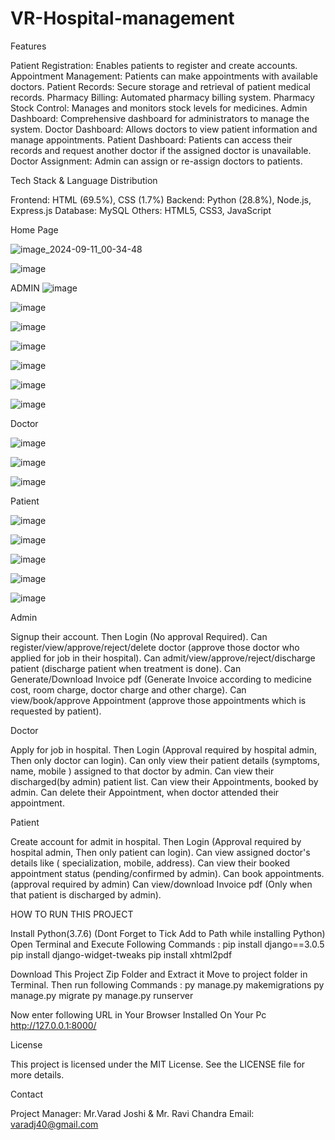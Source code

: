# VR-Hospital-management
Features

Patient Registration: Enables patients to register and create accounts.
Appointment Management: Patients can make appointments with available doctors.
Patient Records: Secure storage and retrieval of patient medical records.
Pharmacy Billing: Automated pharmacy billing system.
Pharmacy Stock Control: Manages and monitors stock levels for medicines.
Admin Dashboard: Comprehensive dashboard for administrators to manage the system.
Doctor Dashboard: Allows doctors to view patient information and manage appointments.
Patient Dashboard: Patients can access their records and request another doctor if the assigned doctor is unavailable.
Doctor Assignment: Admin can assign or re-assign doctors to patients.

Tech Stack & Language Distribution

Frontend: HTML (69.5%), CSS (1.7%)
Backend: Python (28.8%), Node.js, Express.js
Database: MySQL
Others: HTML5, CSS3, JavaScript


Home Page

![image_2024-09-11_00-34-48](https://github.com/user-attachments/assets/f1828d35-19cb-41d0-a06d-00c30d62756f)


![image](https://github.com/user-attachments/assets/60c11ea1-828d-4c54-8997-75e206eefb05)


ADMIN
![image](https://github.com/user-attachments/assets/520b484a-1200-4703-9a44-93e1b4286280)

![image](https://github.com/user-attachments/assets/297a38ba-f93a-4c3d-b70c-41e084373253)


![image](https://github.com/user-attachments/assets/786f5b1f-10c9-4272-b37a-f7826bff5768)

![image](https://github.com/user-attachments/assets/6a76118c-10ad-46c2-9557-71d0a506e440)

![image](https://github.com/user-attachments/assets/fec255f1-623f-4609-97ba-111486fa8adb)

![image](https://github.com/user-attachments/assets/3a274156-072f-4fd0-bc16-430e19c169a1)

![image](https://github.com/user-attachments/assets/aeddf38e-2d7d-413a-b716-07585b32b495)


Doctor

![image](https://github.com/user-attachments/assets/61047a68-ef2f-4b14-9b6a-65c51e3a3908)


![image](https://github.com/user-attachments/assets/5b8f3c2f-76b0-4a2d-b761-f0466b96e6c7)

![image](https://github.com/user-attachments/assets/5309acbf-ed21-408f-a5bc-31e5b2149d1c)

Patient

![image](https://github.com/user-attachments/assets/a4954597-4922-4b6f-991e-c4a6ce60e897)

![image](https://github.com/user-attachments/assets/861474e4-3b83-4af5-b274-141daa5731e1)

![image](https://github.com/user-attachments/assets/5727b291-141c-48c4-b5fb-fbe5c8e4ad7c)

![image](https://github.com/user-attachments/assets/1ec007f9-2446-444e-aa62-25c86020e720)

![image](https://github.com/user-attachments/assets/2e8ad3fd-2d03-4d3f-8256-6dbb97b7ec4e)





Admin

Signup their account. Then Login (No approval Required).
Can register/view/approve/reject/delete doctor (approve those doctor who applied for job in their hospital).
Can admit/view/approve/reject/discharge patient (discharge patient when treatment is done).
Can Generate/Download Invoice pdf (Generate Invoice according to medicine cost, room charge, doctor charge and other charge).
Can view/book/approve Appointment (approve those appointments which is requested by patient).

Doctor

Apply for job in hospital. Then Login (Approval required by hospital admin, Then only doctor can login).
Can only view their patient details (symptoms, name, mobile ) assigned to that doctor by admin.
Can view their discharged(by admin) patient list.
Can view their Appointments, booked by admin.
Can delete their Appointment, when doctor attended their appointment.

Patient

Create account for admit in hospital. Then Login (Approval required by hospital admin, Then only patient can login).
Can view assigned doctor's details like ( specialization, mobile, address).
Can view their booked appointment status (pending/confirmed by admin).
Can book appointments.(approval required by admin)
Can view/download Invoice pdf (Only when that patient is discharged by admin).

HOW TO RUN THIS PROJECT

Install Python(3.7.6) (Dont Forget to Tick Add to Path while installing Python)
Open Terminal and Execute Following Commands :
pip install django==3.0.5
pip install django-widget-tweaks
pip install xhtml2pdf

Download This Project Zip Folder and Extract it
Move to project folder in Terminal. Then run following Commands :
py manage.py makemigrations
py manage.py migrate
py manage.py runserver

Now enter following URL in Your Browser Installed On Your Pc
http://127.0.0.1:8000/

License

This project is licensed under the MIT License. See the LICENSE file for more details.

Contact

Project Manager: Mr.Varad Joshi & Mr. Ravi Chandra
Email: varadj40@gmail.com

